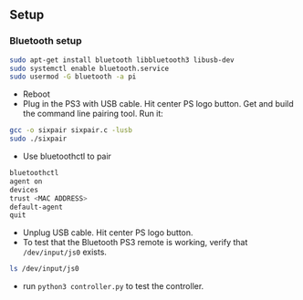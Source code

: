 ## Setup 
### Bluetooth setup 
```bash 
sudo apt-get install bluetooth libbluetooth3 libusb-dev
sudo systemctl enable bluetooth.service
sudo usermod -G bluetooth -a pi
```
- Reboot
- Plug in the PS3 with USB cable. Hit center PS logo button. Get and build the command line pairing tool. Run it:


```bash
gcc -o sixpair sixpair.c -lusb
sudo ./sixpair
```
- Use bluetoothctl to pair
```bash
bluetoothctl
agent on
devices
trust <MAC ADDRESS>
default-agent
quit
```
- Unplug USB cable. Hit center PS logo button.
- To test that the Bluetooth PS3 remote is working, verify that `/dev/input/js0` exists.
```bash
ls /dev/input/js0
```
- run `python3 controller.py` to test the controller.
